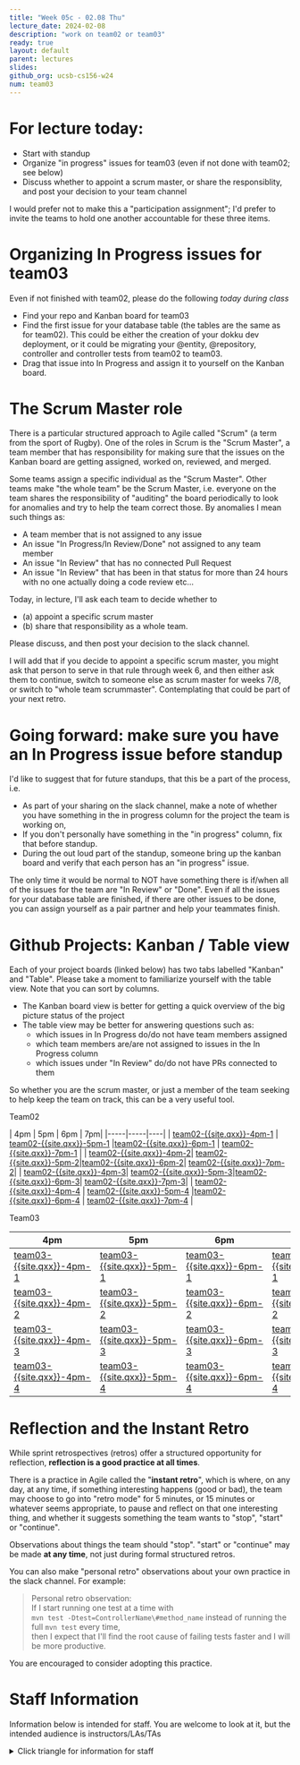 ```yaml
---
title: "Week 05c - 02.08 Thu"
lecture_date: 2024-02-08
description: "work on team02 or team03"
ready: true
layout: default
parent: lectures
slides:
github_org: ucsb-cs156-w24
num: team03
---
```


# For lecture today:

* Start with standup
* Organize "in progress" issues for team03 (even if not done with team02; see below)
* Discuss whether to appoint a scrum master, or share the responsiblity, and post your decision to your team channel

I would prefer not to make this a "participation assignment"; I'd prefer to invite the teams to hold one another accountable for these three items.

# Organizing In Progress issues for team03

Even if not finished with team02, please do the following *today during class*
* Find your repo and Kanban board for team03
* Find the first issue for your database table (the tables are the same as for team02).  This could be either the creation of your dokku dev deployment, or it could be migrating your @entity, @repository, controller and controller tests from team02 to team03.
* Drag that issue into In Progress and assign it to yourself on the Kanban board.

# The Scrum Master role

There is a particular structured approach to Agile called "Scrum" (a term from the sport of Rugby).  One of the roles in Scrum is the "Scrum Master", a team member that has responsibility for making sure that the issues on the Kanban board are getting assigned, worked on, reviewed, and merged.

Some teams assign a specific individual as the "Scrum Master".   Other teams make "the whole team" be the Scrum Master, i.e. everyone on the team shares the responsibility of "auditing" the board periodically to look for anomalies and try to help the team correct those.  By anomalies I mean such things as:

* A team member that is not assigned to any issue
* An issue "In Progress/In Review/Done" not assigned to any team member
* An issue "In Review" that has no connected Pull Request
* An issue "In Review" that has been in that status for more than 24 hours with no one actually doing a code review
etc...

Today, in lecture, I'll ask each team to decide whether to
* (a) appoint a specific scrum master
* (b) share that responsibility as a whole team.

Please discuss, and then post your decision to the slack channel.

I will add that if you decide to appoint a specific scrum master, you might ask that person to serve in that rule through week 6, and then either ask them to continue, switch to someone else as scrum master for weeks 7/8, or switch to "whole team scrummaster".   Contemplating that could be part of your next retro.


# Going forward: make sure you have an In Progress issue before standup

I'd like to suggest that for future standups, that this be a part of the process, i.e.
* As part of your sharing on the slack channel, make a note of whether you have something in the in progress column for the project the team is working on,
* If you don't personally have something in the "in progress" column, fix that before standup.
* During the out loud part of the standup, someone bring up the kanban board and verify that each person has an "in progress" issue.

The only time it would be normal to NOT have something there is if/when all of the issues for the team are "In Review" or "Done".
Even if all the issues for your database table are finished, if there are other issues to be done, you can assign yourself as a pair partner and help your teammates finish.



# Github Projects: Kanban / Table view

Each of your project boards (linked below) has two tabs labelled "Kanban" and "Table".  Please take a moment to familiarize yourself with the table view.  Note that you can sort by columns.

* The Kanban board view is better for getting a quick overview of the big picture status of the project
* The table view may be better for answering questions such as:
  * which issues in In Progress do/do not have team members assigned
  * which team members are/are not assigned to issues in the In Progress column
  * which issues under "In Review" do/do not have PRs connected to them

So whether you are the scrum master, or just a member of the team seeking to help keep the team on track, this can be a very useful tool.

Team02

| 4pm | 5pm | 6pm | 7pm|
|-----|-----|----|
| [team02-{{site.qxx}}-4pm-1](https://github.com/orgs/{{page.github_org}}/projects/43) | [team02-{{site.qxx}}-5pm-1](https://github.com/orgs/{{page.github_org}}/projects/47) |[team02-{{site.qxx}}-6pm-1](https://github.com/orgs/{{page.github_org}}/projects/51) | [team02-{{site.qxx}}-7pm-1](https://github.com/orgs/{{page.github_org}}/projects/55) |
| [team02-{{site.qxx}}-4pm-2](https://github.com/orgs/{{page.github_org}}/projects/44)| [team02-{{site.qxx}}-5pm-2](https://github.com/orgs/{{page.github_org}}/projects/48)|[team02-{{site.qxx}}-6pm-2](https://github.com/orgs/{{page.github_org}}/projects/52)| [team02-{{site.qxx}}-7pm-2](https://github.com/orgs/{{page.github_org}}/projects/56)|
| [team02-{{site.qxx}}-4pm-3](https://github.com/orgs/{{page.github_org}}/projects/45)| [team02-{{site.qxx}}-5pm-3](https://github.com/orgs/{{page.github_org}}/projects/49)|[team02-{{site.qxx}}-6pm-3](https://github.com/orgs/{{page.github_org}}/projects/53)| [team02-{{site.qxx}}-7pm-3](https://github.com/orgs/{{page.github_org}}/projects/57)|
| [team02-{{site.qxx}}-4pm-4](https://github.com/orgs/{{page.github_org}}/projects/46) | [team02-{{site.qxx}}-5pm-4](https://github.com/orgs/{{page.github_org}}/projects/50) |[team02-{{site.qxx}}-6pm-4](https://github.com/orgs/{{page.github_org}}/projects/54) | [team02-{{site.qxx}}-7pm-4](https://github.com/orgs/{{page.github_org}}/projects/58) |

Team03

| 4pm | 5pm | 6pm | 7pm|
|-----|-----|-----|----|
| [team03-{{site.qxx}}-4pm-1](https://github.com/orgs/{{page.github_org}}/projects/59) | [team03-{{site.qxx}}-5pm-1](https://github.com/orgs/{{page.github_org}}/projects/63) |[team03-{{site.qxx}}-6pm-1](https://github.com/orgs/{{page.github_org}}/projects/67) | [team03-{{site.qxx}}-7pm-1](https://github.com/orgs/{{page.github_org}}/projects/71) |
| [team03-{{site.qxx}}-4pm-2](https://github.com/orgs/{{page.github_org}}/projects/60)| [team03-{{site.qxx}}-5pm-2](https://github.com/orgs/{{page.github_org}}/projects/64)|[team03-{{site.qxx}}-6pm-2](https://github.com/orgs/{{page.github_org}}/projects/68)| [team03-{{site.qxx}}-7pm-2](https://github.com/orgs/{{page.github_org}}/projects/72)|
| [team03-{{site.qxx}}-4pm-3](https://github.com/orgs/{{page.github_org}}/projects/61)| [team03-{{site.qxx}}-5pm-3](https://github.com/orgs/{{page.github_org}}/projects/65)|[team03-{{site.qxx}}-6pm-3](https://github.com/orgs/{{page.github_org}}/projects/69)| [team03-{{site.qxx}}-7pm-3](https://github.com/orgs/{{page.github_org}}/projects/73)|
| [team03-{{site.qxx}}-4pm-4](https://github.com/orgs/{{page.github_org}}/projects/62) | [team03-{{site.qxx}}-5pm-4](https://github.com/orgs/{{page.github_org}}/projects/66) |[team03-{{site.qxx}}-6pm-4](https://github.com/orgs/{{page.github_org}}/projects/70) | [team03-{{site.qxx}}-7pm-4](https://github.com/orgs/{{page.github_org}}/projects/74) |

# Reflection and the Instant Retro

While sprint retrospectives (retros) offer a structured opportunity for reflection, **reflection is a good practice at all times**.

There is a practice in Agile called the "**instant retro**", which is where, on any day, at any time, if something interesting happens (good or bad), the team may choose to go into "retro mode" for 5 minutes, or 15 minutes or whatever seems appropriate, to pause and reflect on that one interesting thing, and whether it suggests something the team wants to "stop", "start" or "continue".

Observations about things the team should "stop". "start" or "continue" may be made **at any time**, not just during formal structured retros.

You can also make "personal retro" observations about your own practice in the slack channel.  For example:
> Personal retro observation: <br />
> If I start running one test at a time with<br />
> `mvn test -Dtest=ControllerName\#method_name` instead of running the full `mvn test` every time, <br />
> then I expect that I'll find the root cause of failing tests faster and I will be more productive.

You are encouraged to consider adopting this practice.


# Staff Information
Information below is intended for staff.  You are welcome to look at it, but the intended audience is instructors/LAs/TAs

<details markdown="1">
<summary>
 Click triangle for information for staff
</summary>

Please check the kanban boards for your assigned teams to see that the team has six issues in progress, one per team member.


<!-- | Staff Member | 5pm | 6pm | 7pm |
|--------------|-----|-----|-----|
| Andrew |  [team03-{{site.qxx}}-5pm-1](https://github.com/orgs/{{page.github_org}}/projects/30) |[team03-{{site.qxx}}-6pm-1](https://github.com/orgs/{{page.github_org}}/projects/34) | [team03-{{site.qxx}}-7pm-1](https://github.com/orgs/{{page.github_org}}/projects/38) |
| Jing / Bobby | [team03-{{site.qxx}}-5pm-2](https://github.com/orgs/{{page.github_org}}/projects/31)|[team03-{{site.qxx}}-6pm-2](https://github.com/orgs/{{page.github_org}}/projects/35)| [team03-{{site.qxx}}-7pm-2](https://github.com/orgs/{{page.github_org}}/projects/39)|
| Sangita | [team03-{{site.qxx}}-5pm-3](https://github.com/orgs/{{page.github_org}}/projects/32)|[team03-{{site.qxx}}-6pm-3](https://github.com/orgs/{{page.github_org}}/projects/36)| [team03-{{site.qxx}}-7pm-3](https://github.com/orgs/{{page.github_org}}/projects/40)|
| Leon | [team03-{{site.qxx}}-5pm-4](https://github.com/orgs/{{page.github_org}}/projects/33) |[team03-{{site.qxx}}-6pm-4](https://github.com/orgs/{{page.github_org}}/projects/37) | [team03-{{site.qxx}}-7pm-4](https://github.com/orgs/{{page.github_org}}/projects/41) | -->

| Staff Member | team 1 | team 2 | team 3 | team 4 |
|--------------|-----|-----|-----|-----|
| Issac        | [team03-w24-5pm-1](https://github.com/orgs/{{page.github_org}}/projects/xx) | [team-03-w24-5pm-2](https://github.com/orgs/{{page.github_org}}/projects/xx) | [team-03-w24-6pm-1](https://github.com/orgs/{{page.github_org}}/projects/xx) | [team-03-w24-6pm-2](https://github.com/orgs/{{page.github_org}}/projects/xx) |
| Aasish       | [team-03-w24-4pm-3](https://github.com/orgs/{{page.github_org}}/projects/xx) | [team-03-w24-4pm-4](https://github.com/orgs/{{page.github_org}}/projects/xx) | [team-03-w24-7pm-3](https://github.com/orgs/{{page.github_org}}/projects/xx) | [team-03-w24-7pm-4](https://github.com/orgs/{{page.github_org}}/projects/xx) |
| William      | [team-03-w24-5pm-3](https://github.com/orgs/{{page.github_org}}/projects/xx) | [team-03-w24-5pm-4](https://github.com/orgs/{{page.github_org}}/projects/xx) | [team-03-w24-6pm-3](https://github.com/orgs/{{page.github_org}}/projects/xx) | [team-03-w24-6pm-4](https://github.com/orgs/{{page.github_org}}/projects/xx) |
| Sangita      | [team-03-w24-4pm-1](https://github.com/orgs/{{page.github_org}}/projects/xx) | [team-03-w24-4pm-2](https://github.com/orgs/{{page.github_org}}/projects/xx) | [team-03-w24-7pm-1](https://github.com/orgs/{{page.github_org}}/projects/xx) | [team-03-w24-7pm-2](https://github.com/orgs/{{page.github_org}}/projects/xx) |
</details>
